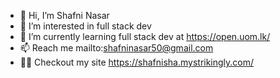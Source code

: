 - 👋 Hi, I’m Shafni Nasar
- 👀 I’m interested in full stack dev
- 🌱 I’m currently learning full stack dev at https://open.uom.lk/
- 📫 Reach me mailto:shafninasar50@gmail.com
- 👨‍💻 Checkout my site https://shafnisha.mystrikingly.com/
